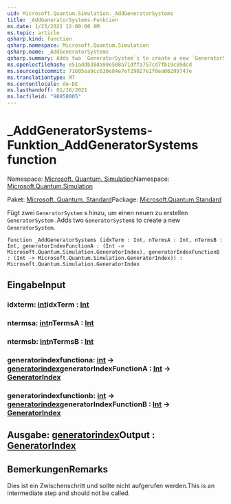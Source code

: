 ```yaml
---
uid: Microsoft.Quantum.Simulation._AddGeneratorSystems
title: _AddGeneratorSystems-Funktion
ms.date: 1/23/2021 12:00:00 AM
ms.topic: article
qsharp.kind: function
qsharp.namespace: Microsoft.Quantum.Simulation
qsharp.name: _AddGeneratorSystems
qsharp.summary: Adds two `GeneratorSystem`s to create a new `GeneratorSystem`.
ms.openlocfilehash: e51addb38da99e508a71dffa757cd7fb19c89dcd
ms.sourcegitcommit: 71605ea9cc630e84e7ef29027e1f0ea06299747e
ms.translationtype: MT
ms.contentlocale: de-DE
ms.lasthandoff: 01/26/2021
ms.locfileid: "98858005"
---
```

# <a name="_addgeneratorsystems-function"></a><span data-ttu-id="96893-102">_AddGeneratorSystems-Funktion</span><span class="sxs-lookup"><span data-stu-id="96893-102">_AddGeneratorSystems function</span></span>

<span data-ttu-id="96893-103">Namespace: [Microsoft. Quantum. Simulation](xref:Microsoft.Quantum.Simulation)</span><span class="sxs-lookup"><span data-stu-id="96893-103">Namespace: [Microsoft.Quantum.Simulation](xref:Microsoft.Quantum.Simulation)</span></span>

<span data-ttu-id="96893-104">Paket: [Microsoft. Quantum. Standard](https://nuget.org/packages/Microsoft.Quantum.Standard)</span><span class="sxs-lookup"><span data-stu-id="96893-104">Package: [Microsoft.Quantum.Standard](https://nuget.org/packages/Microsoft.Quantum.Standard)</span></span>


<span data-ttu-id="96893-105">Fügt zwei `GeneratorSystem` s hinzu, um einen neuen zu erstellen `GeneratorSystem` .</span><span class="sxs-lookup"><span data-stu-id="96893-105">Adds two `GeneratorSystem`s to create a new `GeneratorSystem`.</span></span>

```qsharp
function _AddGeneratorSystems (idxTerm : Int, nTermsA : Int, nTermsB : Int, generatorIndexFunctionA : (Int -> Microsoft.Quantum.Simulation.GeneratorIndex), generatorIndexFunctionB : (Int -> Microsoft.Quantum.Simulation.GeneratorIndex)) : Microsoft.Quantum.Simulation.GeneratorIndex
```


## <a name="input"></a><span data-ttu-id="96893-106">Eingabe</span><span class="sxs-lookup"><span data-stu-id="96893-106">Input</span></span>

### <a name="idxterm--int"></a><span data-ttu-id="96893-107">idxterm: [int](xref:microsoft.quantum.lang-ref.int)</span><span class="sxs-lookup"><span data-stu-id="96893-107">idxTerm : [Int](xref:microsoft.quantum.lang-ref.int)</span></span>




### <a name="ntermsa--int"></a><span data-ttu-id="96893-108">ntermsa: [int](xref:microsoft.quantum.lang-ref.int)</span><span class="sxs-lookup"><span data-stu-id="96893-108">nTermsA : [Int](xref:microsoft.quantum.lang-ref.int)</span></span>




### <a name="ntermsb--int"></a><span data-ttu-id="96893-109">ntermsb: [int](xref:microsoft.quantum.lang-ref.int)</span><span class="sxs-lookup"><span data-stu-id="96893-109">nTermsB : [Int](xref:microsoft.quantum.lang-ref.int)</span></span>




### <a name="generatorindexfunctiona--int---generatorindex"></a><span data-ttu-id="96893-110">generatorindexfunctiona: [int](xref:microsoft.quantum.lang-ref.int) -> [generatorindex](xref:Microsoft.Quantum.Simulation.GeneratorIndex)</span><span class="sxs-lookup"><span data-stu-id="96893-110">generatorIndexFunctionA : [Int](xref:microsoft.quantum.lang-ref.int) -> [GeneratorIndex](xref:Microsoft.Quantum.Simulation.GeneratorIndex)</span></span>




### <a name="generatorindexfunctionb--int---generatorindex"></a><span data-ttu-id="96893-111">generatorindexfunctionb: [int](xref:microsoft.quantum.lang-ref.int) -> [generatorindex](xref:Microsoft.Quantum.Simulation.GeneratorIndex)</span><span class="sxs-lookup"><span data-stu-id="96893-111">generatorIndexFunctionB : [Int](xref:microsoft.quantum.lang-ref.int) -> [GeneratorIndex](xref:Microsoft.Quantum.Simulation.GeneratorIndex)</span></span>





## <a name="output--generatorindex"></a><span data-ttu-id="96893-112">Ausgabe: [generatorindex](xref:Microsoft.Quantum.Simulation.GeneratorIndex)</span><span class="sxs-lookup"><span data-stu-id="96893-112">Output : [GeneratorIndex](xref:Microsoft.Quantum.Simulation.GeneratorIndex)</span></span>



## <a name="remarks"></a><span data-ttu-id="96893-113">Bemerkungen</span><span class="sxs-lookup"><span data-stu-id="96893-113">Remarks</span></span>

<span data-ttu-id="96893-114">Dies ist ein Zwischenschritt und sollte nicht aufgerufen werden.</span><span class="sxs-lookup"><span data-stu-id="96893-114">This is an intermediate step and should not be called.</span></span>